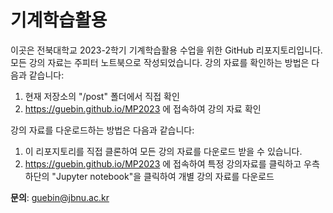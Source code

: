 # 기계학습활용 

이곳은 전북대학교 2023-2학기 기계학습활용 수업을 위한 GitHub 리포지토리입니다. 모든 강의 자료는 주피터 노트북으로 작성되었습니다. 강의 자료를 확인하는 방법은 다음과 같습니다:

1. 현재 저장소의 "/post" 폴더에서 직접 확인
2. https://guebin.github.io/MP2023 에 접속하여 강의 자료 확인

강의 자료를 다운로드하는 방법은 다음과 같습니다:

1. 이 리포지토리를 직접 클론하여 모든 강의 자료를 다운로드 받을 수 있습니다.
2. https://guebin.github.io/MP2023 에 접속하여 특정 강의자료를 클릭하고 우측 하단의 "Jupyter notebook"을 클릭하여 개별 강의 자료를 다운로드 

**문의**: guebin@jbnu.ac.kr